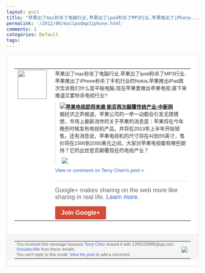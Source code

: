 ```yaml
---
layout: post
title: "苹果出了mac秒杀了电脑行业,苹果出了ipod秒杀了MP3行业,苹果推出了iPhone..."
permalink: '/2012/06/macipodmp3iphone.html'
comments: 1
categories: Default
tags: 
---
```

<div style="border:solid 1px #dfdfdf;color:#686868;font:13px Arial"><div style="background-color:#fff;padding:20px;"><table cellpadding="0" cellspacing="0"><tr><td style="padding-right:15px;vertical-align:top"><a href="https://plus.google.com/_/notifications/ngemlink?&amp;emid=CJjzyo-CsbACFYREQAodbh0AAA&amp;path=%2F108643996575278738906&amp;dt=1338690336113"><img height="75" src="https://lh3.googleusercontent.com/-KKRGTyJ5Bl0/AAAAAAAAAAI/AAAAAAAAEEY/jllxqER5dCk/s75-c-k-a/photo.jpg" style="border:solid 1px #cccccc;" width="75"/></a></td><td style="width:578px;color:#333;font:13px Arial;vertical-align:top;"><div style="padding-bottom:10px">苹果出了mac秒杀了电脑行业,苹果出了i<wbr/>pod秒杀了MP3行业,苹果推出了iPh<wbr/>one秒杀了手机行业的Nokia,苹果推<wbr/>出iPad再次告诉我们什么是平板电脑,现<wbr/>在苹果要推出苹果电视,接下来难道又要秒杀<wbr/>电视行业?</div><div style="margin-bottom:10px;padding-left:10px; border-left:2px solid #EAEAEA"><span style="margin-right:5px"><a href="http://finance.chinanews.com/it/2012/06-03/3934384.shtml" style="zSoyz"><img border="0" src="https://images3-focus-opensocial.googleusercontent.com/gadgets/proxy?url=https://s2.googleusercontent.com/s2/favicons?domain%3Dfinance.chinanews.com&amp;container=focus&amp;gadget=a&amp;rewriteMime=image/*&amp;refresh=31536000&amp;resize_h=16"/><span style="font-weight:bold">苹果电视即将来袭 能否再次颠覆传统产业-中新网</span></a><div style="padding-bottom:10px">据经济之声报道，苹果公司的一举一动都会引<wbr/>发无限猜想，市场上最新流传的关于苹果的消<wbr/>息是：苹果将在今年晚些时候发布电视机产品<wbr/>，并将在2013年上半年开始销售。还有消<wbr/>息说，苹果电视机的尺寸将在42到55英寸<wbr/>，售价将在1500到2000美元之间。大<wbr/>家对苹果电视都有哪些期待？它的出世是否颠<wbr/>覆现在的电视产业？</div></span><span style="margin-right:5px"><a href="https://plus.google.com/_/notifications/ngemlink?&amp;emid=CJjzyo-CsbACFYREQAodbh0AAA&amp;path=%2F108643996575278738906%2Fposts%2FJjGuR9pb3PY%3Fgpinv%3DAMIXal_DvB22t4s9e9cuT4VQ-6lbl4ZKdF9ixVebaKPvytTvZWxQlvrWxI7jKRSVH-LGfw0dxXbxdvfoeHQ_hRGTMMzPruKHEXrxOJqub2uCCMm4WMpxkAo&amp;dt=1338690336113" style="zSoyz;"><img border="0" src="https://images1-focus-opensocial.googleusercontent.com/gadgets/proxy?url=http://finance.chinanews.com/2012/06-02/U335P4T8D3933986F5012DT20120602123338.jpg&amp;container=focus&amp;gadget=a&amp;rewriteMime=image/*&amp;refresh=31536000&amp;resize_h=120" style="max-height:200px;max-width:275px"/></a></span></div><a href="https://plus.google.com/_/notifications/ngemlink?&amp;emid=CJjzyo-CsbACFYREQAodbh0AAA&amp;path=%2F108643996575278738906%2Fposts%2FJjGuR9pb3PY%3Fgpinv%3DAMIXal_DvB22t4s9e9cuT4VQ-6lbl4ZKdF9ixVebaKPvytTvZWxQlvrWxI7jKRSVH-LGfw0dxXbxdvfoeHQ_hRGTMMzPruKHEXrxOJqub2uCCMm4WMpxkAo&amp;dt=1338690336113" style="color:#3366CC;text-decoration:none;">View or comment on Terry Chen's post »</a><div style="margin-top:20px;border-top:solid 1px #dfdfdf"><div style="padding:15px 0;color:#686868;font:16px Arial;">Google+ makes sharing on the web more like sharing in real life. <a href="http://www.google.com/+/learnmore/" style="color:#3366CC;text-decoration:none;">Learn more</a>.</div><a href="https://plus.google.com/_/notifications/ngemlink?&amp;emid=CJjzyo-CsbACFYREQAodbh0AAA&amp;path=%2F%3Fgpinv%3DAMIXal_DvB22t4s9e9cuT4VQ-6lbl4ZKdF9ixVebaKPvytTvZWxQlvrWxI7jKRSVH-LGfw0dxXbxdvfoeHQ_hRGTMMzPruKHEXrxOJqub2uCCMm4WMpxkAo&amp;dt=1338690336113" style="display:inline-block;padding:7px 15px;background-color:#d44b38; color:#fff;font-size:16px; font-weight:bold;border-radius:2px;border:solid 1px #c43b28; white-space:nowrap;text-decoration:none">Join Google+</a></div></td></tr></table></div><div style="border-top:solid 1px #dfdfdf;padding:0 20px; background-color:#f5f5f5"><table cellpadding="0" cellspacing="0" style="height:50px"><tbody><tr><td style="vertical-align:middle;width:100%; color:#636363;font:11px Arial; line-height:120%">You received this message because <a href="https://plus.google.com/_/notifications/ngemlink?&amp;emid=CJjzyo-CsbACFYREQAodbh0AAA&amp;path=%2F108643996575278738906%3Fgpinv%3DAMIXal_DvB22t4s9e9cuT4VQ-6lbl4ZKdF9ixVebaKPvytTvZWxQlvrWxI7jKRSVH-LGfw0dxXbxdvfoeHQ_hRGTMMzPruKHEXrxOJqub2uCCMm4WMpxkAo&amp;dt=1338690336113" style="color:#3366CC;text-decoration:none;">Terry Chen</a> shared it with 1265133686@qq.com. <a href="https://plus.google.com/_/notifications/ngemlink?&amp;emid=CJjzyo-CsbACFYREQAodbh0AAA&amp;path=%2F_%2Fnonplus%2Femailsettings%3Fgpinv%3DAMIXal_DvB22t4s9e9cuT4VQ-6lbl4ZKdF9ixVebaKPvytTvZWxQlvrWxI7jKRSVH-LGfw0dxXbxdvfoeHQ_hRGTMMzPruKHEXrxOJqub2uCCMm4WMpxkAo%26est%3DADH5u8XIbR0NIh0QaipFIRB2uXtmQpZFecgA6mXiR4mGpH0XguCUfuiAIRZ0VCULnbNPXLC3ThXkisiNG7wzdSVZKl29lrLWhf0FHn7U6mrxkF7XxK5XaNjlhz9hWNmtCxQwp7ERrqDQ&amp;dt=1338690336113" style="color:#3366CC;text-decoration:none;">Unsubscribe</a> from these emails.<br/>You can't reply to this email. <a href="https://plus.google.com/_/notifications/ngemlink?&amp;emid=CJjzyo-CsbACFYREQAodbh0AAA&amp;path=%2F108643996575278738906%2Fposts%2FJjGuR9pb3PY%3Fgpinv%3DAMIXal_DvB22t4s9e9cuT4VQ-6lbl4ZKdF9ixVebaKPvytTvZWxQlvrWxI7jKRSVH-LGfw0dxXbxdvfoeHQ_hRGTMMzPruKHEXrxOJqub2uCCMm4WMpxkAo&amp;dt=1338690336113" style="color:#3366CC;text-decoration:none;">View the post</a> to add a comment.<br/></td><td><img src="https://ssl.gstatic.com/s2/oz/images/notifications/logo/google-plus-6617a72bb36cc548861652780c9e6ff1.png"/></td></tr></tbody></table></div></div>